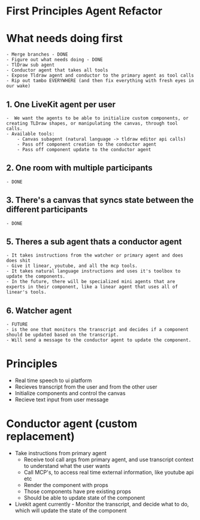# First Principles Agent Refactor

# What needs doing first

    - Merge branches - DONE
    - Figure out what needs doing - DONE
    - TlDraw sub agent
    - Conductor agent that takes all tools
    - Expose Tldraw agent and conductor to the primary agent as tool calls
    - Rip out tambo EVERYWHERE (and then fix everything with fresh eyes in our wake)

## 1. One LiveKit agent per user

    -  We want the agents to be able to initialize custom components, or creating TLDraw shapes, or manipulating the canvas, through tool calls. 
    - Available tools:
        - Canvas subagent (natural language -> tldraw editor api calls)
        - Pass off component creation to the conductor agent
        - Pass off component update to the conductor agent

## 2. One room with multiple participants

    - DONE

## 3. There's a canvas that syncs state between the different participants

    - DONE

## 5. Theres a sub agent thats a conductor agent

    - It takes instructions from the watcher or primary agent and does does shit
    - Give it linear, youtube, and all the mcp tools. 
    - It takes natural language instructions and uses it's toolbox to update the components. 
    - In the future, there will be specialized mini agents that are experts in their component, like a linear agent that uses all of linear's tools. 

## 6. Watcher agent

    - FUTURE
    - is the one that monitors the transcript and decides if a component should be updated based on the transcript. 
    - Will send a message to the conductor agent to update the component. 

# Principles

- Real time speech to ui platform
- Recieves transcript from the user and from the other user
- Initialize components and control the canvas
- Recieve text input from user message

# Conductor agent (custom replacement)

- Take instructions from primary agent
  - Receive tool call args from primary agent, and use transcript context to understand what the user wants
  - Call MCP's, to access real time external information, like youtube api etc
  - Render the component with props
  - Those components have pre existing props
  - Should be able to update state of the component
- Livekit agent currently - Monitor the transcript, and decide what to do, which will update the state of the component
